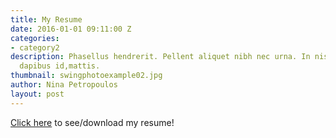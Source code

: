 ```yaml
---
title: My Resume
date: 2016-01-01 09:11:00 Z
categories:
- category2
description: Phasellus hendrerit. Pellent aliquet nibh nec urna. In nis aliquet vel,
  dapibus id,mattis.
thumbnail: swingphotoexample02.jpg
author: Nina Petropoulos
layout: post
---
```


[Click here](https://www.terranceleeg-designs.com//resume.html) to see/download my resume!
